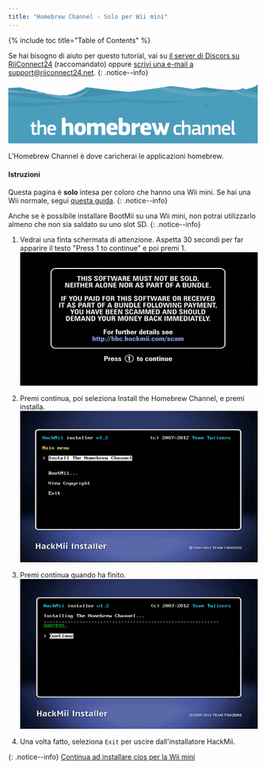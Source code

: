 ```yaml
---
title: "Homebrew Channel - Solo per Wii mini"
---
```


{% include toc title="Table of Contents" %}

Se hai bisogno di aiuto per questo tutorial, vai su [il server di Discors su RiiConnect24](https://discord.gg/b4Y7jfD) (raccomandato) oppure [scrivi una e-mail a support@riiconnect24.net](mailto:support@riiconnect24.net).
{: .notice--info}

![Logo HBC](/images/hbc.png)

L'Homebrew Channel è dove caricherai le applicazioni homebrew.

#### Istruzioni
Questa pagina è **solo** intesa per coloro che hanno una Wii mini. Se hai una Wii normale, segui [questa guida](hbc).
{: .notice--info}

Anche se è possibile installare BootMii su una Wii mini, non potrai utilizzarlo almeno che non sia saldato su uno slot SD.
{: .notice--info}

1. Vedrai una finta schermata di attenzione. Aspetta 30 secondi per far apparire il testo "Press 1 to continue" e poi premi 1. ![Schermata finta](/images/Wii/ScamScreen.png)

1. Premi continua, poi seleziona Install the Homebrew Channel, e premi installa. ![Installa l'Homebrew Channel](/images/Wii/InstallHomebrewChannel.png)

1. Premi continua quando ha finito. ![Installazione dell'Homebrew Channel completata](/images/Wii/SuccessHBC.png)


1. Una volta fatto, seleziona `Exit` per uscire dall'installatore HackMii.

{: .notice--info}
[Continua ad installare cios per la Wii mini](cios-mini)
